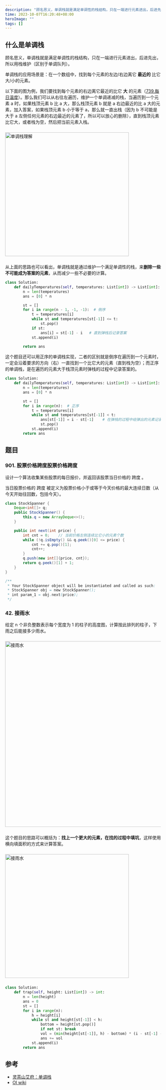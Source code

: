 ```yaml
---
description: "顾名思义，单调栈就是满足单调性的栈结构，只在一端进行元素进出，后进先出，所以用栈维护（区别于单调队列）。"
time: 2023-10-07T16:20:48+08:00
heroImage: ""
tags: []
---
```


## 什么是单调栈

顾名思义，单调栈就是满足单调性的栈结构，只在一端进行元素进出，后进先出，所以用栈维护（区别于单调队列）。

单调栈的应用场景是：在一个数组中，找到每个元素的左边/右边离它 **最近的** 比它大/小的元素。

以下面的图为例，我们要找到每个元素的右边离它最近的比它 **大** 的元素（[739.每日温度](https://leetcode.cn/problems/daily-temperatures/description/)）。那么我们可以从右往左遍历，维护一个单调递减的栈，当遍历到一个元素 a 时，如果栈顶元素 b 比 a 大，那么栈顶元素 b 就是 a 右边最近的比 a 大的元素，加入答案，如果栈顶元素 b 小于等于 a，那么就一直出栈（因为 b 不可能是大于 a 左侧任何元素的右边最近的元素了，所以可以放心的删除），直到栈顶元素比它大，或者栈为空，然后把当前元素入栈。


<img alt="单调栈理解" src="https://img.foril.fun/单调栈理解.png" width=400px style="displat: block; margin:10px auto"/>

从上面的思路也可以看出，单调栈就是通过维护一个满足单调性的栈，来**删除一些不可能成为答案的元素**，从而减少一些不必要的计算。

```py
class Solution:
    def dailyTemperatures(self, temperatures: List[int]) -> List[int]:
        n = len(temperatures)
        ans = [0] * n

        st = []
        for i in range(n - 1, -1, -1):  # 倒序
            t = temperatures[i]
            while st and temperatures[st[-1]] <= t:
                st.pop()
            if st:
                ans[i] = st[-1] - i   # 直到弹栈后记录答案
            st.append(i)
        
        return ans
```

这个题目还可以用正序的单调栈实现，二者的区别就是倒序在遍历到一个元素时，一定会沿着要求的方向（右）一直找到一个比它大的元素（直到栈为空）；而正序的单调栈，是在遍历的元素大于栈顶元素时弹栈的过程中记录答案的。

```py
class Solution:
    def dailyTemperatures(self, temperatures: List[int]) -> List[int]:
        n = len(temperatures)
        ans = [0] * n

        st = []
        for i in range(n):  # 正序
            t = temperatures[i]
            while st and temperatures[st[-1]] < t:
                ans[st[-1]] = i - st[-1]    # 在弹栈的过程中给弹出的元素记录答案
                st.pop()
            st.append(i)
        return ans
```

## 题目

### 901. 股票价格跨度股票价格跨度

设计一个算法收集某些股票的每日报价，并返回该股票当日价格的 跨度 。

当日股票价格的 跨度 被定义为股票价格小于或等于今天价格的最大连续日数（从今天开始往回数，包括今天）。

```java
class StockSpanner {
    Deque<int[]> q;
    public StockSpanner() {
        this.q = new ArrayDeque<>();
    }

    public int next(int price) {
        int cnt = 0;    // 当前价格左侧连续比它小的元素个数
        while (!q.isEmpty() && q.peek()[0] <= price) {
            cnt += q.pop()[1];
            cnt++;
        }
        q.push(new int[]{price, cnt});
        return q.peek()[1] + 1;
    }
}

/**
 * Your StockSpanner object will be instantiated and called as such:
 * StockSpanner obj = new StockSpanner();
 * int param_1 = obj.next(price);
 */
```

### 42. 接雨水

给定 n 个非负整数表示每个宽度为 1 的柱子的高度图，计算按此排列的柱子，下雨之后能接多少雨水。

<img alt="接雨水" src="https://assets.leetcode-cn.com/aliyun-lc-upload/uploads/2018/10/22/rainwatertrap.png" width=600px style="displat: block; margin:10px auto"/>

这个题目的思路可以概括为：**找上一个更大的元素，在找的过程中填坑**，这样使用横向填面积的方式来计算答案。

<img alt="接雨水" src="https://img.foril.fun/接雨水.png" width=400px style="displat: block; margin:10px auto"/>

```py
class Solution:
    def trap(self, height: List[int]) -> int:
        n = len(height)
        ans = 0
        st = []
        for i in range(n):
            h = height[i]
            while st and height[st[-1]] < h:
                bottom = height[st.pop()]
                if not st: break
                vol = (min(height[st[-1]], h) - bottom) * (i - st[-1] - 1)
                ans += vol
            st.append(i)
        return ans
```

## 参考

* [灵茶山艾府：单调栈](https://www.bilibili.com/list/watchlater?oid=491752918&bvid=BV1VN411J7S7&spm_id_from=333.788.top_right_bar_window_view_later.content.click)
* [OI wiki](https://oi-wiki.org/ds/monotonous-stack/)